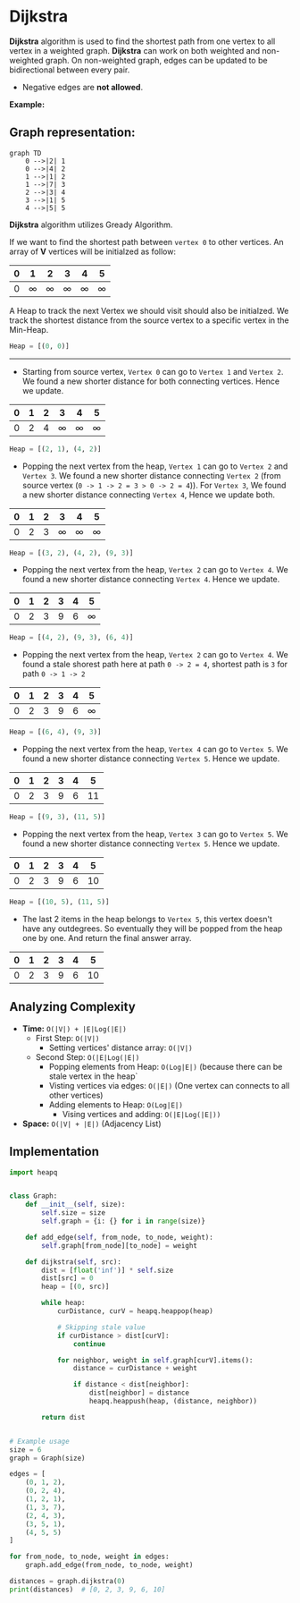 # Dijkstra
**Dijkstra** algorithm is used to find the shortest path from one vertex to all vertex in a weighted graph. **Dijkstra** can work on both weighted and non-weighted graph. On non-weighted graph, edges can be updated to be bidirectional between every pair.
- Negative edges are **not allowed**.

**Example:**

## Graph representation:
```mermaid
graph TD
    0 -->|2| 1
    0 -->|4| 2
    1 -->|1| 2
    1 -->|7| 3
    2 -->|3| 4
    3 -->|1| 5
    4 -->|5| 5
```

**Dijkstra** algorithm utilizes Gready Algorithm.

If we want to find the shortest path between `vertex 0` to other vertices. An array of **V** vertices will be initialzed as follow:

| 0 | 1 | 2 | 3 | 4 | 5 |
|---|---|---|---|---|---|
| 0 | ∞ | ∞ | ∞ | ∞ | ∞ |

A Heap to track the next Vertex we should visit should also be initialzed. We track the shortest distance from the source vertex to a specific vertex in the Min-Heap. 
```python
Heap = [(0, 0)]
```
---

- Starting from source vertex, `Vertex 0` can go to `Vertex 1` and `Vertex 2`. We found a new shorter distance for both connecting vertices. Hence we update.

| 0 | 1 | 2 | 3 | 4 | 5 |
|---|---|---|---|---|---|
| 0 | 2 | 4 | ∞ | ∞ | ∞ |

```python
Heap = [(2, 1), (4, 2)]
```

- Popping the next vertex from the heap, `Vertex 1` can go to `Vertex 2` and `Vertex 3`. We found a new shorter distance connecting `Vertex 2` (from source vertex (`0 -> 1 -> 2 = 3 > 0 -> 2 = 4`)). For `Vertex 3`, We found a new shorter distance connecting `Vertex 4`, Hence we update both.

| 0 | 1 | 2 | 3 | 4 | 5 |
|---|---|---|---|---|---|
| 0 | 2 | 3 | ∞ | ∞ | ∞ | 

```python
Heap = [(3, 2), (4, 2), (9, 3)]
```

- Popping the next vertex from the heap, `Vertex 2` can go to `Vertex 4`. We found a new shorter distance connecting `Vertex 4`. Hence we update.

| 0 | 1 | 2 | 3 | 4 | 5 |
|---|---|---|---|---|---|
| 0 | 2 | 3 | 9 | 6 | ∞ |

```python
Heap = [(4, 2), (9, 3), (6, 4)]
```

- Popping the next vertex from the heap, `Vertex 2` can go to `Vertex 4`. We found a stale shorest path here at path `0 -> 2 = 4`, shortest path is `3` for path `0 -> 1 -> 2`

| 0 | 1 | 2 | 3 | 4 | 5 |
|---|---|---|---|---|---|
| 0 | 2 | 3 | 9 | 6 | ∞ |

```python
Heap = [(6, 4), (9, 3)]
```

- Popping the next vertex from the heap, `Vertex 4` can go to `Vertex 5`. We found a new shorter distance connecting `Vertex 5`. Hence we update.

| 0 | 1 | 2 | 3 | 4 | 5 |
|---|---|---|---|---|---|
| 0 | 2 | 3 | 9 | 6 | 11 |

```python
Heap = [(9, 3), (11, 5)]
```

- Popping the next vertex from the heap, `Vertex 3` can go to `Vertex 5`. We found a new shorter distance connecting `Vertex 5`. Hence we update.

| 0 | 1 | 2 | 3 | 4 | 5 |
|---|---|---|---|---|---|
| 0 | 2 | 3 | 9 | 6 | 10 |

```python
Heap = [(10, 5), (11, 5)]
```

- The last 2 items in the heap belongs to `Vertex 5`, this vertex doesn't have any outdegrees. So eventually they will be popped from the heap one by one. And return the final answer array.

| 0 | 1 | 2 | 3 | 4 | 5 |
|---|---|---|---|---|---|
| 0 | 2 | 3 | 9 | 6 | 10 |

## Analyzing Complexity
- **Time:** `O(|V|) + |E|Log(|E|)`
  - First Step: `O(|V|)`
    - Setting vertices' distance array: `O(|V|)`
  - Second Step: `O(|E|Log(|E|)`
    - Popping elements from Heap: `O(Log|E|)` (because there can be stale vertex in the heap`
    - Visting vertices via edges: `O(|E|)` (One vertex can connects to all other vertices)
    - Adding elements to Heap: `O(Log|E|)`
      - Vising vertices and adding:  `O(|E|Log(|E|))`
- **Space:** `O(|V| + |E|)` (Adjacency List)

## Implementation
```python
import heapq


class Graph:
    def __init__(self, size):
        self.size = size
        self.graph = {i: {} for i in range(size)}

    def add_edge(self, from_node, to_node, weight):
        self.graph[from_node][to_node] = weight

    def dijkstra(self, src):
        dist = [float('inf')] * self.size
        dist[src] = 0
        heap = [(0, src)]

        while heap:
            curDistance, curV = heapq.heappop(heap)

            # Skipping stale value
            if curDistance > dist[curV]:
                continue

            for neighbor, weight in self.graph[curV].items():
                distance = curDistance + weight

                if distance < dist[neighbor]:
                    dist[neighbor] = distance
                    heapq.heappush(heap, (distance, neighbor))

        return dist


# Example usage
size = 6
graph = Graph(size)

edges = [
    (0, 1, 2),
    (0, 2, 4),
    (1, 2, 1),
    (1, 3, 7),
    (2, 4, 3),
    (3, 5, 1),
    (4, 5, 5)
]

for from_node, to_node, weight in edges:
    graph.add_edge(from_node, to_node, weight)

distances = graph.dijkstra(0)
print(distances)  # [0, 2, 3, 9, 6, 10]
```
